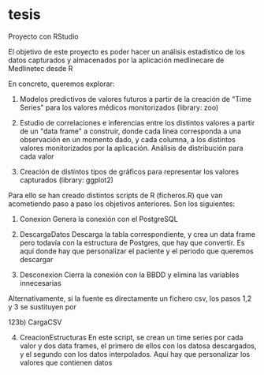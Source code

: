 # tesis
Proyecto con RStudio

El objetivo de este proyecto es poder hacer un análisis estadístico de los datos capturados y almacenados por la aplicación medlinecare de Medlinetec desde R

En concreto, queremos explorar:

1) Modelos predictivos de valores futuros a partir de la creación de "Time Series" para los valores médicos monitorizados (library: zoo)

2) Estudio de correlaciones e inferencias entre los distintos valores a partir de un "data frame" a construir, donde cada línea corresponda a una observación en un momento dado, y cada columna, a los distintos valores monitorizados por la aplicación. Análisis de distribución para cada valor

3) Creación de distintos tipos de gráficos para representar los valores capturados (library: ggplot2)


Para ello se han creado distintos scripts de R (ficheros.R) que van acometiendo paso a paso los objetivos anteriores. Son los siguientes:

1) Conexion
Genera la conexión con el PostgreSQL

2) DescargaDatos
Descarga la tabla correspondiente, y crea un data frame pero todavía con la estructura de Postgres, que hay que convertir. Es aquí donde hay que personalizar el paciente y el periodo que queremos descargar

3) Desconexion
Cierra la conexión con la BBDD y elimina las variables innecesarias

Alternativamente, si la fuente es directamente un fichero csv, los pasos 1,2 y 3 se sustituyen por

123b) CargaCSV

4) CreacionEstructuras
En este script, se crean un time series por cada valor y dos data frames, el primero de ellos con los datosa descargados, y el segundo con los datos interpolados.
Aquí hay que personalizar los valores que contienen datos

